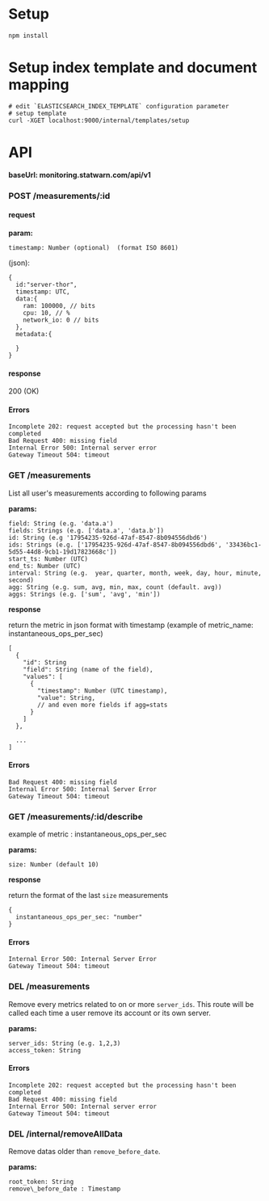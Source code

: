 # Setup

```
npm install
```

# Setup index template and document mapping

```
# edit `ELASTICSEARCH_INDEX_TEMPLATE` configuration parameter
# setup template
curl -XGET localhost:9000/internal/templates/setup
```

# API

__baseUrl: monitoring.statwarn.com/api/v1__

### POST /measurements/:id

#### request

__param:__

```
timestamp: Number (optional)  (format ISO 8601)
```

(json):

```
{
  id:"server-thor",
  timestamp: UTC,
  data:{
    ram: 100000, // bits
    cpu: 10, // %
    network_io: 0 // bits
  }, 
  metadata:{
    
  }
}
```

#### response

200 (OK)

#### Errors
```
Incomplete 202: request accepted but the processing hasn't been completed
Bad Request 400: missing field
Internal Error 500: Internal server error
Gateway Timeout 504: timeout
```

### GET /measurements

List all user's measurements according to following params

__params:__

```
field: String (e.g. 'data.a')
fields: Strings (e.g. ['data.a', 'data.b'])
id: String (e.g '17954235-926d-47af-8547-8b094556dbd6')
ids: Strings (e.g. ['17954235-926d-47af-8547-8b094556dbd6', '33436bc1-5d55-44d8-9cb1-19d17823668c'])
start_ts: Number (UTC)
end_ts: Number (UTC)
interval: String (e.g.  year, quarter, month, week, day, hour, minute, second)
agg: String (e.g. sum, avg, min, max, count (default. avg))
aggs: Strings (e.g. ['sum', 'avg', 'min'])
```

__response__

return the metric in json format with timestamp (example of metric_name: instantaneous_ops_per_sec)

```
[
  {
    "id": String
    "field": String (name of the field),
    "values": [
      {
        "timestamp": Number (UTC timestamp),
        "value": String,
        // and even more fields if agg=stats
      }
    ]
  },

  ...
]
```

#### Errors

```
Bad Request 400: missing field
Internal Error 500: Internal Server Error
Gateway Timeout 504: timeout
```

### GET /measurements/:id/describe

example of metric : instantaneous_ops_per_sec

__params:__

```
size: Number (default 10)
```

__response__

return the format of the last `size` measurements

```
{
  instantaneous_ops_per_sec: "number"
}
```

#### Errors

```
Internal Error 500: Internal Server Error
Gateway Timeout 504: timeout
```

### DEL /measurements

Remove every metrics related to on or more `server_ids`. This route will be called each time a user remove its account or its own server.

__params:__

```
server_ids: String (e.g. 1,2,3)
access_token: String
```

#### Errors

```
Incomplete 202: request accepted but the processing hasn't been completed
Bad Request 400: missing field
Internal Error 500: Internal server error
Gateway Timeout 504: timeout
```

### DEL /internal/removeAllData

Remove datas older than `remove_before_date`.

__params:__

```
root_token: String
remove\_before_date : Timestamp
```
